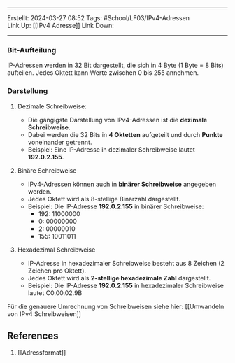 
--- 
Erstellt: 2024-03-27    08:52 
Tags: #School/LF03/IPv4-Adressen  
Link Up: [[IPv4 Adresse]]
Link Down:

--- 
### Bit-Aufteilung
IP-Adressen werden in 32 Bit dargestellt, die sich in 4 Byte (1 Byte = 8 Bits) aufteilen.  Jedes Oktett kann Werte zwischen 0 bis 255 annehmen.

### Darstellung
1. Dezimale Schreibweise:
	- Die gängigste Darstellung von IPv4-Adressen ist die **dezimale Schreibweise**.
	- Dabei werden die 32 Bits in **4 Oktetten** aufgeteilt und durch **Punkte** voneinander getrennt.
	- Beispiel: Eine IP-Adresse in dezimaler Schreibweise lautet **192.0.2.155**.

2.  Binäre Schreibweise
	- IPv4-Adressen können auch in **binärer Schreibweise** angegeben werden.
	- Jedes Oktett wird als 8-stellige Binärzahl dargestellt.
	- Beispiel: Die  IP-Adresse **192.0.2.155** in binärer Schreibweise:
	    - 192:   11000000
	    - 0:       00000000
	    - 2:       00000010
	    - 155:   10011011

3. Hexadezimal Schreibweise
	-  IP-Adresse in hexadezimaler Schreibweise besteht aus 8 Zeichen (2 Zeichen pro Oktett).
	- Jedes Oktett wird als **2-stellige hexadezimale Zahl** dargestellt.
	- Beispiel: Die  IP-Adresse **192.0.2.155** in hexadezimaler Schreibweise lautet C0.00.02.9B

Für die genauere Umrechnung von Schreibweisen siehe hier: [[Umwandeln von IPv4 Schreibweisen]]


## References
1. [[Adressformat]]